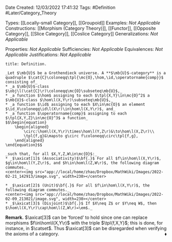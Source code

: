 <div class="topSpace"></div>

Date Created: 12/03/2022 17:41:32
Tags: #Definition #Later/Category_Theory

Types: [[Locally-small Category]], [[Groupoid]]
Examples: _Not Applicable_
Constructions: [[Morphism (Category Theory)]], [[Functor]], [[Opposite Category]], [[Slice Category]], [[Coslice Category]]
Generalizations: _Not Applicable_

Properties: _Not Applicable_
Sufficiencies: _Not Applicable_
Equivalences: _Not Applicable_
Justifications: _Not Applicable_

``` ad-Definition
title: Definition.

_Let $\mb{U}$ be a Grothendieck universe. A **$\mb{U}$-category** is a quadruple $\cat{C}\coloneqq\tpl{\mc{O},\hom,\id,\operatorname{comp}}$ consisting of_
* _a $\mb{U}$-class $\obj\l(\cat{C}\r)\coloneqq\mc{O}\subseteq\mb{U}$,_
* _a function $\hom$ assigning to each $\tpl{X,Y}\in\mc{O}^2$ a $\mb{U}$-class $\hom\l(X,Y\r)\subseteq\mb{U}$,_
* _a function $\id$ assigning to each $X\in\mc{O}$ an element $\id_X\coloneqq\id\l(X\r)\in\hom\l(X,Y\r)$, and_
* _a function $\operatorname{comp}$ assigning to each $\tpl{X,Y,Z}\in\mc{O}^3$ a function_
$$\begin{equation}
    \begin{aligned}
        \circ:\hom\l(X,Y\r)\times\hom\l(Y,Z\r)&\to\hom\l(X,Z\r)\\
        \tpl{f,g}&\mapsto g\circ f\coloneqq\circ\tpl{f,g},
    \end{aligned}
\end{equation}$$

_such that, for all $X,Y,Z,W\in\mc{O}$:_
* _$\axicat[1]$ (Associativity)$\bf{.}$ For all $f\in\hom\l(X,Y\r)$, $g\in\hom\l(Y,Z\r)$, and $h\in\hom\l(Z,W\r)$, the following diagram commutes._
<center><img src="app://local/home/zhao/Dropbox/MathWiki/Images/2022-02-21_142913/image.svg", width=230></center>

* _$\axicat[2]$ (Unit)$\bf{.}$ For all $f\in\hom\l(X,Y\r)$, the following diagram commutes._
<center><img src="app://local/home/zhao/Dropbox/MathWiki/Images/2022-02-09_213021/image.svg", width=230></center>
* _$\axicat[3]$ (Disjoint)$\bf{.}$ If $X\neq Z$ or $Y\neq W$, then $\hom\l(X,Y\r)\cap\hom\l(Z,W\r)=\em$._

```

**Remark.** $\axicat[3]$ can be $\textrm{`}$forced$\textrm{'}$ to hold since one can replace morphisms $f\in\hom\l(X,Y\r)$ with the triple $\tpl{f,X,Y}$; this is done, for instance, in $\catset$. Thus $\axicat[3]$ can be disregarded when verifying the axioms of a category.<span style="float:right;">$\blacklozenge$</span>

